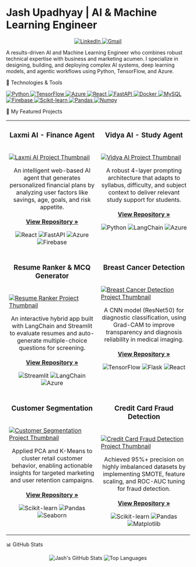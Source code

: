 <h1>Jash Upadhyay | AI & Machine Learning Engineer</h1>
<p align="center">
<a href="https://www.linkedin.com/in/jashupadhyay-ai/" target="_blank">
<img src="https://img.shields.io/badge/LinkedIn-0077B5?style=for-the-badge&logo=linkedin&logoColor=white" alt="LinkedIn"/>
</a>
<a href="mailto:jashupadhyay279@gmail.com">
<img src="https://img.shields.io/badge/Gmail-D14836?style=for-the-badge&logo=gmail&logoColor=white" alt="Gmail"/>
</a>
</p>

A results-driven AI and Machine Learning Engineer who combines robust technical expertise with business and marketing acumen. I specialize in designing, building, and deploying complex AI systems, deep learning models, and agentic workflows using Python, TensorFlow, and Azure.

🔧 Technologies & Tools
<p align="left">
<a href="https://www.python.org" target="_blank"> <img src="https://img.shields.io/badge/Python-3776AB?style=for-the-badge&logo=python&logoColor=white" alt="Python"/> </a>
<a href="https://www.tensorflow.org" target="_blank"> <img src="https://img.shields.io/badge/TensorFlow-FF6F00?style=for-the-badge&logo=tensorflow&logoColor=white" alt="TensorFlow"/> </a>
<a href="https://azure.microsoft.com" target="_blank"> <img src="https://img.shields.io/badge/Azure-0078D4?style=for-the-badge&logo=microsoftazure&logoColor=white" alt="Azure"/> </a>
<a href="https://reactjs.org/" target="_blank"> <img src="https://img.shields.io/badge/React-20232A?style=for-the-badge&logo=react&logoColor=61DAFB" alt="React"/> </a>
<a href="https://www.fastapi.tiangolo.com/" target="_blank"> <img src="https://img.shields.io/badge/FastAPI-009688?style=for-the-badge&logo=fastapi&logoColor=white" alt="FastAPI"/> </a>
<a href="https://www.docker.com/" target="_blank"> <img src="https://img.shields.io/badge/Docker-2496ED?style=for-the-badge&logo=docker&logoColor=white" alt="Docker"/> </a>
<a href="https://www.mysql.com/" target="_blank"> <img src="https://img.shields.io/badge/MySQL-4479A1?style=for-the-badge&logo=mysql&logoColor=white" alt="MySQL"/> </a>
<a href="https://firebase.google.com/" target="_blank"> <img src="https://img.shields.io/badge/Firebase-FFCA28?style=for-the-badge&logo=firebase&logoColor=black" alt="Firebase"/> </a>
<a href="https://scikit-learn.org/" target="_blank"> <img src="https://img.shields.io/badge/Scikit--Learn-F7931E?style=for-the-badge&logo=scikit-learn&logoColor=white" alt="Scikit-learn"/> </a>
<a href="https://pandas.pydata.org/" target="_blank"> <img src="https://img.shields.io/badge/Pandas-150458?style=for-the-badge&logo=pandas&logoColor=white" alt="Pandas"/> </a>
<a href="https://numpy.org/" target="_blank"> <img src="https://img.shields.io/badge/Numpy-013243?style=for-the-badge&logo=numpy&logoColor=white" alt="Numpy"/> </a>
</p>

🚀 My Featured Projects
<table width="100%">
<tr>
<td width="50%" valign="top">
<h3 align="center">Laxmi AI - Finance Agent</h3>
<br />
<a href="https://github.com/upadhyay-jash/laxmi-ai" target="_blank">
<img src="https://placehold.co/400x250/1f2937/ffffff?text=Laxmi+AI" alt="Laxmi AI Project Thumbnail">
</a>
<br />
<p align="center">
An intelligent web-based AI agent that generates personalized financial plans by analyzing user factors like savings, age, goals, and risk appetite.
<br /><br />
<a href="https://github.com/upadhyay-jash/laxmi-ai" target="_blank"><strong>View Repository &raquo;</strong></a>
</p>
<p align="center">
<img src="https://img.shields.io/badge/React-20232A?style=for-the-badge&logo=react&logoColor=61DAFB" alt="React"/>
<img src="https://img.shields.io/badge/FastAPI-009688?style=for-the-badge&logo=fastapi&logoColor=white" alt="FastAPI"/>
<img src="https://img.shields.io/badge/Azure-0078D4?style=for-the-badge&logo=microsoftazure&logoColor=white" alt="Azure"/>
<img src="https://img.shields.io/badge/Firebase-FFCA28?style=for-the-badge&logo=firebase&logoColor=black" alt="Firebase"/>
</p>
</td>
<td width="50%" valign="top">
<h3 align="center">Vidya AI - Study Agent</h3>
<br />
<a href="https://github.com/upadhyay-jash/vidya-ai" target="_blank">
<img src="https://placehold.co/400x250/3b82f6/ffffff?text=Vidya+AI" alt="Vidya AI Project Thumbnail">
</a>
<br />
<p align="center">
A robust 4-layer prompting architecture that adapts to syllabus, difficulty, and subject context to deliver relevant study support for students.
<br /><br />
<a href="https://github.com/upadhyay-jash/vidya-ai" target="_blank"><strong>View Repository &raquo;</strong></a>
</p>
<p align="center">
<img src="https://img.shields.io/badge/Python-3776AB?style=for-the-badge&logo=python&logoColor=white" alt="Python"/>
<img src="https://img.shields.io/badge/LangChain-FFFFFF?style=for-the-badge&logo=langchain&logoColor=black" alt="LangChain"/>
<img src="https://img.shields.io/badge/Azure-0078D4?style=for-the-badge&logo=microsoftazure&logoColor=white" alt="Azure"/>
</p>
</td>
</tr>
<tr>
<td width="50%" valign="top">
<h3 align="center">Resume Ranker & MCQ Generator</h3>
<br />
<a href="https://github.com/upadhyay-jash/resume-ranker" target="_blank">
<img src="https://placehold.co/400x250/10b981/ffffff?text=Resume+Ranker" alt="Resume Ranker Project Thumbnail">
</a>
<br />
<p align="center">
An interactive hybrid app built with LangChain and Streamlit to evaluate resumes and auto-generate multiple-choice questions for screening.
<br /><br />
<a href="https://github.com/upadhyay-jash/resume-ranker" target="_blank"><strong>View Repository &raquo;</strong></a>
</p>
<p align="center">
<img src="https://img.shields.io/badge/Streamlit-FF4B4B?style=for-the-badge&logo=streamlit&logoColor=white" alt="Streamlit"/>
<img src="https://img.shields.io/badge/LangChain-FFFFFF?style=for-the-badge&logo=langchain&logoColor=black" alt="LangChain"/>
<img src="https://img.shields.io/badge/Azure-0078D4?style=for-the-badge&logo=microsoftazure&logoColor=white" alt="Azure"/>
</p>
</td>
<td width="50%" valign="top">
<h3 align="center">Breast Cancer Detection</h3>
<br />
<a href="https://github.com/upadhyay-jash/cancer-detection" target="_blank">
<img src="https://placehold.co/400x250/ec4899/ffffff?text=Cancer+Detection" alt="Breast Cancer Detection Project Thumbnail">
</a>
<br />
<p align="center">
A CNN model (ResNet50) for diagnostic classification, using Grad-CAM to improve transparency and diagnosis reliability in medical imaging.
<br /><br />
<a href="https://github.com/upadhyay-jash/early-breast-cancer-detection" target="_blank"><strong>View Repository &raquo;</strong></a>
</p>
<p align="center">
<img src="https://img.shields.io/badge/TensorFlow-FF6F00?style=for-the-badge&logo=tensorflow&logoColor=white" alt="TensorFlow"/>
<img src="https://img.shields.io/badge/Flask-000000?style=for-the-badge&logo=flask&logoColor=white" alt="Flask"/>
<img src="https://img.shields.io/badge/React-20232A?style=for-the-badge&logo=react&logoColor=61DAFB" alt="React"/>
</p>
</td>
<!-- Row 3 -->
<tr>
<td width="50%" valign="top">
<h3 align="center">Customer Segmentation</h3>
<br />
<a href="https://github.com/upadhyay-jash/customer-segmentation-in-retail" target="_blank">
<img src="https://placehold.co/400x250/f59e0b/ffffff?text=Customer+Segmentation" alt="Customer Segmentation Project Thumbnail">
</a>
<br />
<p align="center">
Applied PCA and K-Means to cluster retail customer behavior, enabling actionable insights for targeted marketing and user retention campaigns.
<br /><br />
<a href="https://github.com/upadhyay-jash/customer-segmentation-in-retail" target="_blank"><strong>View Repository &raquo;</strong></a>
</p>
<p align="center">
<img src="https://img.shields.io/badge/Scikit--Learn-F7931E?style=for-the-badge&logo=scikit-learn&logoColor=white" alt="Scikit-learn"/>
<img src="https://img.shields.io/badge/Pandas-150458?style=for-the-badge&logo=pandas&logoColor=white" alt="Pandas"/>
<img src="https://img.shields.io/badge/Seaborn-3670A0?style=for-the-badge&logo=seaborn&logoColor=white" alt="Seaborn"/>
</p>
</td>
<td width="50%" valign="top">
<h3 align="center">Credit Card Fraud Detection</h3>
<br />
<a href="https://github.com/upadhyay-jash/credit-card-fraud-detection" target="_blank">
<img src="https://placehold.co/400x250/ef4444/ffffff?text=Fraud+Detection" alt="Credit Card Fraud Detection Project Thumbnail">
</a>
<br />
<p align="center">
Achieved 95%+ precision on highly imbalanced datasets by implementing SMOTE, feature scaling, and ROC-AUC tuning for fraud detection.
<br /><br />
<a href="https://github.com/upadhyay-jash/credit-card-fraud-detection" target="_blank"><strong>View Repository &raquo;</strong></a>
</p>
<p align="center">
<img src="https://img.shields.io/badge/Scikit--Learn-F7931E?style=for-the-badge&logo=scikit-learn&logoColor=white" alt="Scikit-learn"/>
<img src="https://img.shields.io/badge/Pandas-150458?style=for-the-badge&logo=pandas&logoColor=white" alt="Pandas"/>
<img src="https://img.shields.io/badge/Matplotlib-3776AB?style=for-the-badge&logo=matplotlib&logoColor=white" alt="Matplotlib"/>
</p>
</td>
</tr>
</table>

📊 GitHub Stats
<p align="center">
<img src="https://github-readme-stats.vercel.app/api?username=upadhyay-jash&show_icons=true&theme=radical&hide_border=true&count_private=true" alt="Jash's GitHub Stats" />
<img src="https://github-readme-stats.vercel.app/api/top-langs/?username=upadhyay-jash&layout=compact&theme=radical&hide_border=true" alt="Top Languages" />
</p>
